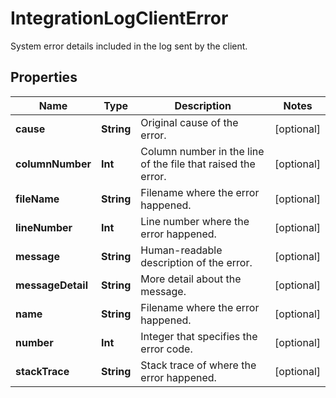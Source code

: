 

# IntegrationLogClientError

System error details included in the log sent by the client.

## Properties

Name | Type | Description | Notes
------------ | ------------- | ------------- | -------------
**cause** | **String** | Original cause of the error. |  [optional]
**columnNumber** | **Int** | Column number in the line of the file that raised the error. |  [optional]
**fileName** | **String** | Filename where the error happened. |  [optional]
**lineNumber** | **Int** | Line number where the error happened. |  [optional]
**message** | **String** | Human-readable description of the error. |  [optional]
**messageDetail** | **String** | More detail about the message. |  [optional]
**name** | **String** | Filename where the error happened. |  [optional]
**number** | **Int** | Integer that specifies the error code. |  [optional]
**stackTrace** | **String** | Stack trace of where the error happened. |  [optional]




